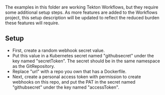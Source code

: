 The examples in this folder are working Tekton Workflows,
but they require some additional setup steps.
As more features are added to the Workflows project, this setup description
will be updated to reflect the reduced burden these features will require.

## Setup

- First, create a random webhook secret value.
- Put this value in a Kubernetes secret named "githubsecret" under the key named "secretToken".
The secret should be in the same namespace as the GitRepository.
- Replace "url" with a repo you own that has a Dockerfile.
- Next, create a personal access token with permission to create webhooks on this repo, and put
the PAT in the secret named "githubsecret" under the key named "accessToken".
